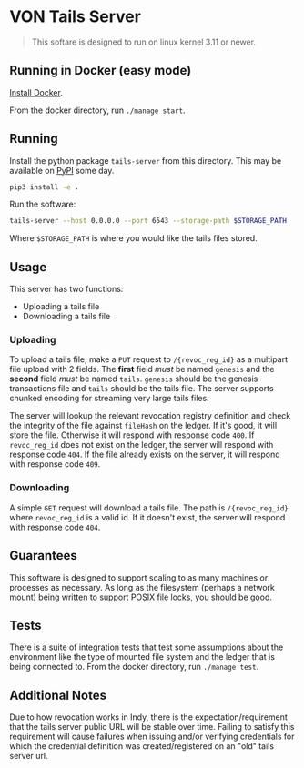 # VON Tails Server

> This softare is designed to run on linux kernel 3.11 or newer.

## Running in Docker (easy mode)

[Install Docker](https://docs.docker.com/get-docker/).

From the docker directory, run `./manage start`.

## Running

Install the python package `tails-server` from this directory. This may be available on [PyPI](https://pypi.org/) some day.

```bash
pip3 install -e .
```

Run the software:

```bash
tails-server --host 0.0.0.0 --port 6543 --storage-path $STORAGE_PATH
```

Where `$STORAGE_PATH` is where you would like the tails files stored.

## Usage

This server has two functions:

- Uploading a tails file
- Downloading a tails file

### Uploading

To upload a tails file, make a `PUT` request to `/{revoc_reg_id}` as a multipart file upload with 2 fields. The **first** field _must_ be named `genesis` and the **second** field _must_ be named `tails`. `genesis` should be the genesis transactions file and `tails` should be the tails file. The server supports chunked encoding for streaming very large tails files.

The server will lookup the relevant revocation registry definition and check the integrity of the file against `fileHash` on the ledger. If it's good, it will store the file. Otherwise it will respond with response code `400`. If `revoc_reg_id` does not exist on the ledger, the server will respond with response code `404`. If the file already exists on the server, it will respond with response code `409`.

### Downloading

A simple `GET` request will download a tails file. The path is `/{revoc_reg_id}` where `revoc_reg_id` is a valid id. If it doesn't exist, the server will respond with response code `404`.

## Guarantees

This software is designed to support scaling to as many machines or processes as necessary. As long as the filesystem (perhaps a network mount) being written to support POSIX file locks, you should be good.

## Tests

There is a suite of integration tests that test some assumptions about the environment like the type of mounted file system and the ledger that is being connected to. From the docker directory, run `./manage test`.

## Additional Notes

Due to how revocation works in Indy, there is the expectation/requirement that the tails server public URL will be stable over time.
Failing to satisfy this requirement will cause failures when issuing and/or verifying credentials for which the credential definition was created/registered on an "old" tails server url.
